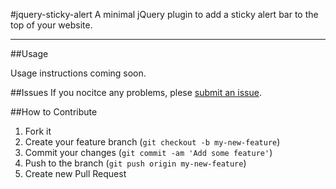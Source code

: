 #jquery-sticky-alert
A minimal jQuery plugin to add a sticky alert bar to the top of your website.

---

##Usage

Usage instructions coming soon.

##Issues
If you nocitce any problems, plese [submit an issue](https://github.com/tlongren/colors-anchor-theme/issues).

##How to Contribute
1. Fork it
2. Create your feature branch (`git checkout -b my-new-feature`)
3. Commit your changes (`git commit -am 'Add some feature'`)
4. Push to the branch (`git push origin my-new-feature`)
5. Create new Pull Request